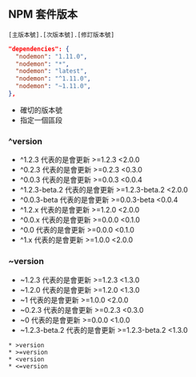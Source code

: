## NPM 套件版本

```
[主版本號].[次版本號].[修訂版本號]
```

```json
"dependencies": {
  "nodemon": "1.11.0",
  "nodemon": "*",
  "nodemon": "latest",
  "nodemon": "^1.11.0",
  "nodemon": "~1.11.0",
},
```

- 確切的版本號
- 指定一個區段

### ^version

- ^1.2.3 代表的是會更新 >=1.2.3 <2.0.0
- ^0.2.3 代表的是會更新 >=0.2.3 <0.3.0
- ^0.0.3 代表的是會更新 >=0.0.3 <0.0.4
- ^1.2.3-beta.2 代表的是會更新 >=1.2.3-beta.2 <2.0.0
- ^0.0.3-beta 代表的是會更新 >=0.0.3-beta <0.0.4
- ^1.2.x 代表的是會更新 >=1.2.0 <2.0.0
- ^0.0.x 代表的是會更新 >=0.0.0 <0.1.0
- ^0.0 代表的是會更新 >=0.0.0 <0.1.0
- ^1.x 代表的是會更新 >=1.0.0 <2.0.0

### ~version

- ~1.2.3 代表的是會更新 >=1.2.3 <1.3.0
- ~1.2.0 代表的是會更新 >=1.2.0 <1.3.0
- ~1 代表的是會更新 >=1.0.0 <2.0.0
- ~0.2.3 代表的是會更新 >=0.2.3 <0.3.0
- ~0 代表的是會更新 >=0.0.0 <1.0.0
- ~1.2.3-beta.2 代表的是會更新 >=1.2.3-beta.2 <1.3.0

```
* >version
* >=version
* <version
* <=version
```
